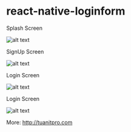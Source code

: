 # react-native-loginform

Splash Screen

![alt text](http://tuanitpro.com/wp-content/uploads/2017/05/react-native-splash-screen.png)

SignUp Screen

![alt text](http://tuanitpro.com/wp-content/uploads/2017/05/react-native-signup.png)

Login Screen

![alt text](http://tuanitpro.com/wp-content/uploads/2017/05/react-native-login-form.png)

Login Screen

![alt text](http://tuanitpro.com/wp-content/uploads/2017/05/Capture.png)

More: http://tuanitpro.com
